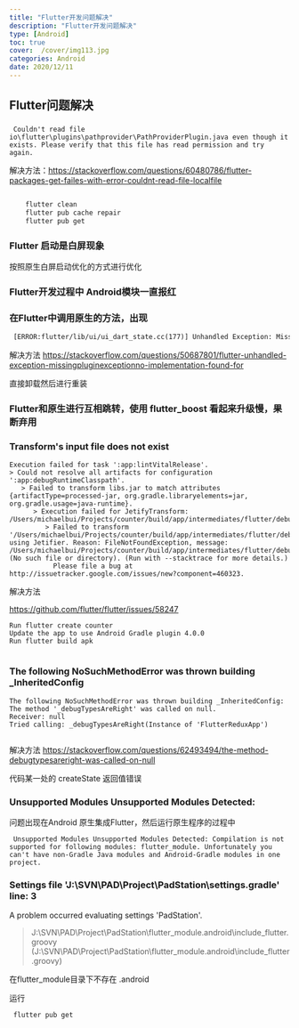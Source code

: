 ```yaml
---
title: "Flutter开发问题解决"
description: "Flutter开发问题解决"
type: [Android]
toc: true
cover:  /cover/img113.jpg
categories: Android
date: 2020/12/11
---
```


## Flutter问题解决


### 

```
 Couldn't read file io\flutter\plugins\pathprovider\PathProviderPlugin.java even though it exists. Please verify that this file has read permission and try again.
```
解决方法：https://stackoverflow.com/questions/60480786/flutter-packages-get-failes-with-error-couldnt-read-file-localfile


```xml

    flutter clean
    flutter pub cache repair
    flutter pub get
```

### Flutter 启动是白屏现象

按照原生白屏启动优化的方式进行优化


### Flutter开发过程中 Android模块一直报红


### 在Flutter中调用原生的方法，出现

```xml
 [ERROR:flutter/lib/ui/ui_dart_state.cc(177)] Unhandled Exception: MissingPluginException(No implementation found for method getBatteryLevel on channel samples.flutter.io/battery)
```

解决方法 https://stackoverflow.com/questions/50687801/flutter-unhandled-exception-missingpluginexceptionno-implementation-found-for

直接卸载然后进行重装


### Flutter和原生进行互相跳转，使用 flutter_boost 看起来升级慢，果断弃用


### Transform's input file does not exist

```
Execution failed for task ':app:lintVitalRelease'.                      
> Could not resolve all artifacts for configuration ':app:debugRuntimeClasspath'.
   > Failed to transform libs.jar to match attributes {artifactType=processed-jar, org.gradle.libraryelements=jar, org.gradle.usage=java-runtime}.
      > Execution failed for JetifyTransform: /Users/michaelbui/Projects/counter/build/app/intermediates/flutter/debug/libs.jar.
         > Failed to transform '/Users/michaelbui/Projects/counter/build/app/intermediates/flutter/debug/libs.jar' using Jetifier. Reason: FileNotFoundException, message: /Users/michaelbui/Projects/counter/build/app/intermediates/flutter/debug/libs.jar (No such file or directory). (Run with --stacktrace for more details.)
           Please file a bug at http://issuetracker.google.com/issues/new?component=460323.

```

解决方法

https://github.com/flutter/flutter/issues/58247


```
Run flutter create counter
Update the app to use Android Gradle plugin 4.0.0
Run flutter build apk


```


### The following NoSuchMethodError was thrown building _InheritedConfig

```
The following NoSuchMethodError was thrown building _InheritedConfig:
The method '_debugTypesAreRight' was called on null.
Receiver: null
Tried calling: _debugTypesAreRight(Instance of 'FlutterReduxApp')


```

解决方法 https://stackoverflow.com/questions/62493494/the-method-debugtypesareright-was-called-on-null

代码某一处的 createState 返回值错误 



###  Unsupported Modules Unsupported Modules Detected: 
问题出现在Android 原生集成Flutter，然后运行原生程序的过程中

```
 Unsupported Modules Unsupported Modules Detected: Compilation is not supported for following modules: flutter_module. Unfortunately you can't have non-Gradle Java modules and Android-Gradle modules in one project.

```



###  Settings file 'J:\SVN\PAD\Project\PadStation\settings.gradle' line: 3

A problem occurred evaluating settings 'PadStation'.
> J:\SVN\PAD\Project\PadStation\flutter_module\.android\include_flutter.groovy (J:\SVN\PAD\Project\PadStation\flutter_module\.android\include_flutter.groovy)

在flutter_module目录下不存在 .android

运行
```xml
 flutter pub get
```